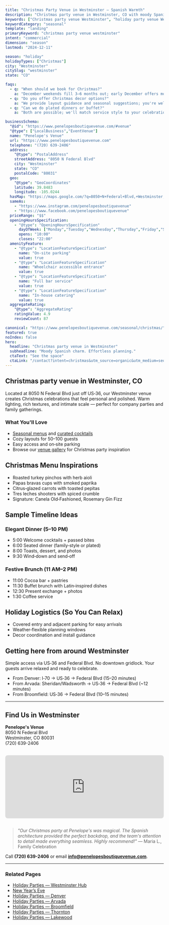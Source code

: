 ```yaml
---
title: "Christmas Party Venue in Westminster — Spanish Warmth"
description: "Christmas party venue in Westminster, CO with moody Spanish style. Intimate space for 50-100 guests, seasonal menus, easy parking."
keywords: ["Christmas party venue Westminster", "holiday party venue Westminster", "winter party venue Westminster"]
keywordCategory: "seasonal"
template: "landing"
primaryKeyword: "christmas party venue westminster"
intent: "commercial"
dimension: "season"
lastmod: "2024-12-11"

season: "holiday"
holidayTypes: ["Christmas"]
city: "Westminster"
citySlug: "westminster"
state: "CO"

faqs:
  - q: "When should we book for Christmas?"
    a: "December weekends fill 3–6 months out; early December offers more flexibility."
  - q: "Do you offer Christmas decor options?"
    a: "We provide layout guidance and seasonal suggestions; you're welcome to bring your own."
  - q: "Can we do plated dinners or buffet?"
    a: "Both are possible; we'll match service style to your celebration."

businessSchema:
  "@id": "https://www.penelopesboutiquevenue.com/#venue"
  "@type": ["LocalBusiness","EventVenue"]
  name: "Penelope's Venue"
  url: "https://www.penelopesboutiquevenue.com"
  telephone: "(720) 639-2406"
  address:
    "@type": "PostalAddress"
    streetAddress: "8050 N Federal Blvd"
    city: "Westminster"
    state: "CO"
    postalCode: "80031"
  geo:
    "@type": "GeoCoordinates"
    latitude: 39.8483
    longitude: -105.0244
  hasMap: "https://maps.google.com/?q=8050+N+Federal+Blvd,+Westminster,+CO+80031"
  sameAs:
    - "https://www.instagram.com/penelopesboutiquevenue"
    - "https://www.facebook.com/penelopesboutiquevenue"
  priceRange: "$$"
  openingHoursSpecification:
    - "@type": "OpeningHoursSpecification"
      dayOfWeek: ["Monday","Tuesday","Wednesday","Thursday","Friday","Saturday","Sunday"]
      opens: "10:00"
      closes: "22:00"
  amenityFeature:
    - "@type": "LocationFeatureSpecification"
      name: "On-site parking"
      value: true
    - "@type": "LocationFeatureSpecification"
      name: "Wheelchair accessible entrance"
      value: true
    - "@type": "LocationFeatureSpecification"
      name: "Full bar service"
      value: true
    - "@type": "LocationFeatureSpecification"
      name: "In-house catering"
      value: true
  aggregateRating:
    "@type": "AggregateRating"
    ratingValue: 4.9
    reviewCount: 87

canonical: "https://www.penelopesboutiquevenue.com/seasonal/christmas/"
featured: true
noIndex: false
hero:
  headline: "Christmas party venue in Westminster"
  subheadline: "Moody Spanish charm. Effortless planning."
  ctaText: "See the space"
  ctaLink: "/contact?intent=christmas&utm_source=organic&utm_medium=seo&utm_campaign=seasonal-christmas"
---
```


## Christmas party venue in Westminster, CO

Located at 8050 N Federal Blvd just off US‑36, our Westminster venue creates Christmas celebrations that feel personal and polished. Warm lighting, rich textures, and intimate scale — perfect for company parties and family gatherings.

### What You'll Love

- [Seasonal menus](/catering) and [curated cocktails](/venue#pricing)
- Cozy layouts for 50–100 guests
- Easy access and on‑site parking
- Browse our [venue gallery](/gallery) for Christmas party inspiration

## Christmas Menu Inspirations
- Roasted turkey pinchos with herb aioli
- Papas bravas cups with smoked paprika
- Citrus‑glazed carrots with toasted pepitas
- Tres leches shooters with spiced crumble
- Signature: Canela Old‑Fashioned, Rosemary Gin Fizz

## Sample Timeline Ideas
### Elegant Dinner (5–10 PM)
- 5:00 Welcome cocktails + passed bites
- 6:00 Seated dinner (family‑style or plated)
- 8:00 Toasts, dessert, and photos
- 9:30 Wind‑down and send‑off

### Festive Brunch (11 AM–2 PM)
- 11:00 Cocoa bar + pastries
- 11:30 Buffet brunch with Latin‑inspired dishes
- 12:30 Present exchange + photos
- 1:30 Coffee service

## Holiday Logistics (So You Can Relax)
- Covered entry and adjacent parking for easy arrivals
- Weather‑flexible planning windows
- Decor coordination and install guidance

## Getting here from around Westminster

Simple access via US‑36 and Federal Blvd. No downtown gridlock. Your guests arrive relaxed and ready to celebrate.

- From Denver: I‑70 → US‑36 → Federal Blvd (15–20 minutes)
- From Arvada: Sheridan/Wadsworth → US‑36 → Federal Blvd (~12 minutes)
- From Broomfield: US‑36 → Federal Blvd (10–15 minutes)

---

## Find Us in Westminster

**Penelope's Venue**  
8050 N Federal Blvd  
Westminster, CO 80031  
(720) 639-2406

<iframe src="https://www.google.com/maps/embed?pb=!1m18!1m12!1m3!1d3043.123456789!2d-105.0244!3d39.8483!2m3!1f0!2f0!3f0!3m2!1i1024!2i768!4f13.1!3m3!1m2!1s0x0%3A0x0!2s8050+N+Federal+Blvd%2C+Westminster%2C+CO+80031!5e0!3m2!1sen!2sus!4v1234567890" width="100%" height="200" style="border:0;border-radius:8px;margin:1rem 0;" allowfullscreen="" loading="lazy" referrerpolicy="no-referrer-when-downgrade"></iframe>

> *"Our Christmas party at Penelope's was magical. The Spanish architecture provided the perfect backdrop, and the team's attention to detail made everything seamless. Highly recommend!"* — Maria L., Family Celebration

Call **(720) 639-2406** or email **info@penelopesboutiquevenue.com**.


---

### Related Pages
- [Holiday Parties — Westminster Hub](/seasonal/holiday/)
- [New Year’s Eve](/seasonal/new-years/)
- [Holiday Parties — Denver](/seasonal/holiday/denver/)
- [Holiday Parties — Arvada](/seasonal/holiday/arvada/)
- [Holiday Parties — Broomfield](/seasonal/holiday/broomfield/)
- [Holiday Parties — Thornton](/seasonal/holiday/thornton/)
- [Holiday Parties — Lakewood](/seasonal/holiday/lakewood/)

